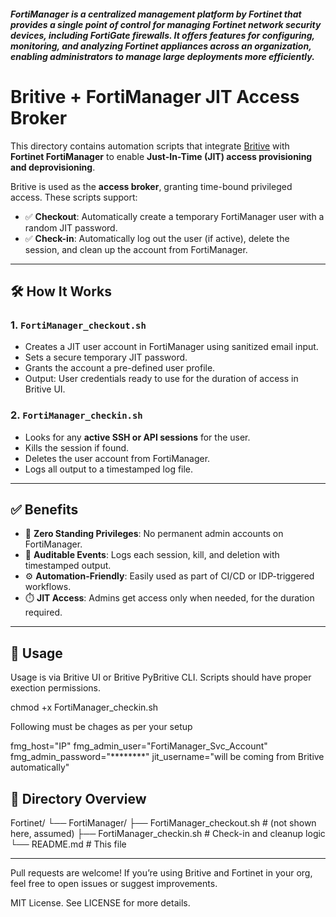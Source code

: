 ##### FortiManager is a centralized management platform by Fortinet that provides a single point of control for managing Fortinet network security devices, including FortiGate firewalls. It offers features for configuring, monitoring, and analyzing Fortinet appliances across an organization, enabling administrators to manage large deployments more efficiently. 


# Britive + FortiManager JIT Access Broker

This directory contains automation scripts that integrate [Britive](https://www.britive.com/) with **Fortinet FortiManager** to enable **Just-In-Time (JIT) access provisioning and deprovisioning**.

Britive is used as the **access broker**, granting time-bound privileged access. These scripts support:

- ✅ **Checkout**: Automatically create a temporary FortiManager user with a random JIT password.
- ✅ **Check-in**: Automatically log out the user (if active), delete the session, and clean up the account from FortiManager.

---

## 🛠️ How It Works

### 1. `FortiManager_checkout.sh`

- Creates a JIT user account in FortiManager using sanitized email input.
- Sets a secure temporary JIT password.
- Grants the account a pre-defined user profile.
- Output: User credentials ready to use for the duration of access in Britive UI.

### 2. `FortiManager_checkin.sh`

- Looks for any **active SSH or API sessions** for the user.
- Kills the session if found.
- Deletes the user account from FortiManager.
- Logs all output to a timestamped log file.

---

## ✅ Benefits

- 🔐 **Zero Standing Privileges**: No permanent admin accounts on FortiManager.
- 📜 **Auditable Events**: Logs each session, kill, and deletion with timestamped output.
- ⚙️ **Automation-Friendly**: Easily used as part of CI/CD or IDP-triggered workflows.
- ⏱️ **JIT Access**: Admins get access only when needed, for the duration required.

---

## 🚀 Usage

Usage is via Britive UI or Britive PyBritive CLI. Scripts should have proper exection permissions. 

chmod +x FortiManager_checkin.sh

Following must be chages as per your setup

fmg_host="IP"
fmg_admin_user="FortiManager_Svc_Account"
fmg_admin_password="********"
jit_username="will be coming from Britive automatically"

## 📁 Directory Overview

Fortinet/
└── FortiManager/
    ├── FortiManager_checkout.sh     # (not shown here, assumed)
    ├── FortiManager_checkin.sh      # Check-in and cleanup logic
    └── README.md                    # This file

---


Pull requests are welcome! If you’re using Britive and Fortinet in your org, feel free to open issues or suggest improvements.


MIT License. See LICENSE for more details.

